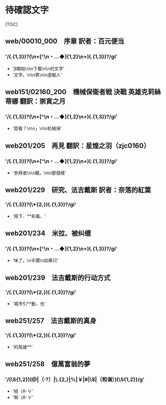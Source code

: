 # 待確認文字

[TOC]

## web/00010_000　序章 訳者：百元便当

### '/(.{1,3})?(\n+[^\n・…◆]{1,2}\n+)(.{1,3})?/gi'

- 'β開始\n\n下載\n\n的文字'
- '文字。\n\n男\n\n虛擬人'


## web151/02160_200　機械保衛者戦 決戰 英雄克莉絲蒂娜 翻訳：崇寅之月

### '/(.{1,3})?(\n+[^\n・…◆]{1,2}\n+)(.{1,3})?/gi'

- '麼看？\n\n」\n\n机械保'


## web201/205　再見 翻訳：星煌之羽（zjc0160）

### '/(.{1,3})?(\n+[^\n・…◆]{1,2}\n+)(.{1,3})?/gi'

- '參拜者\n\n聽。\n\n那個樣'


## web201/229　研究、法吉戴斯 訳者：奈落的紅葉

### '/(.{1,3})?(\\*{2,})(.{1,3})?/gi'

- '用下、**和毒、'


## web201/234　米拉、被纠缠

### '/(.{1,3})?(\n+[^\n・…◆]{1,2}\n+)(.{1,3})?/gi'

- '味了。\n半價\n如果只'


## web201/239　法吉戴斯的行动方式

### '/(.{1,3})?(\\*{2,})(.{1,3})?/gi'

- '城市引**動，也'


## web251/257　法吉戴斯的真身

### '/(.{1,3})?(\\*{2,})(.{1,3})?/gi'

- '的英雄**'


## web251/258　億萬富翁的夢

### '/(\\S{1,2})(@|（·?）|\\.{2,}|%|￥|#|\\$|（和谐）)(\\S{1,2})/g'

- '呢（#･∀'
- '啊（#･∀'
